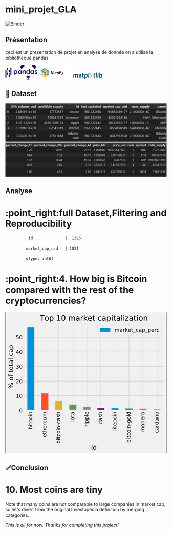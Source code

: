 # mini_projet_GLA
[![Binder](https://mybinder.org/badge_logo.svg)](https://mybinder.org/v2/gh/sami239/mini-projet/master?filepath=notebook.ipynp)

## Présentation

ceci est un presentation de projet en analyse de donnée
on a utilisé la bibliothèque pandas

<img src='image/pandans.png' width=100px>

<img src='image/numpy.png' width=100px>

<img src='image/matplot.svg' width=100px>

## :file_folder: Dataset 
<img src='image/dataset1.png' >

<img src='image/dataset2.png' >

## Analyse
<h1>:point_right:full Dataset,Filtering and Reproducibility</h1>


              id              |  1326

             market_cap_usd   | 1031

             dtype: int64

<h1> :point_right:4. How big is Bitcoin compared with the rest of the cryptocurrencies?</h1>
<img src='image/graph1.png' >

## :white_check_mark:Conclusion 

<h1>10. Most coins are tiny</h1>
<p>Note that many coins are not comparable to large companies in market cap, so let's divert from the original Investopedia definition by merging categories.</p>
<p><em>This is all for now. Thanks for completing this project!</em></p>
